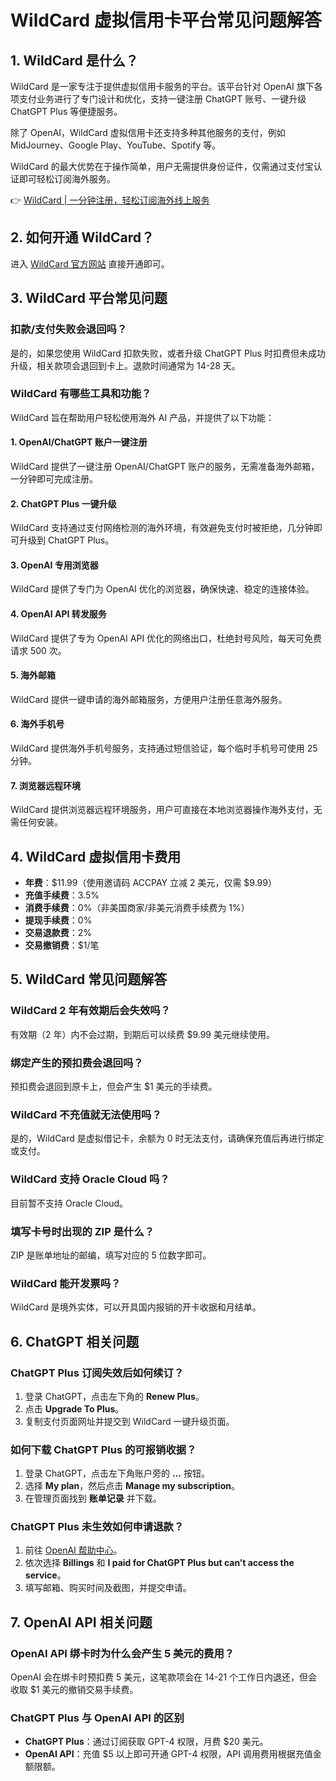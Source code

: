# WildCard 虚拟信用卡平台常见问题解答

## 1. WildCard 是什么？

WildCard 是一家专注于提供虚拟信用卡服务的平台。该平台针对 OpenAI 旗下各项支付业务进行了专门设计和优化，支持一键注册 ChatGPT 账号、一键升级 ChatGPT Plus 等便捷服务。

除了 OpenAI，WildCard 虚拟信用卡还支持多种其他服务的支付，例如 MidJourney、Google Play、YouTube、Spotify 等。

WildCard 的最大优势在于操作简单，用户无需提供身份证件，仅需通过支付宝认证即可轻松订阅海外服务。

👉 [WildCard | 一分钟注册，轻松订阅海外线上服务](https://bbtdd.com/WildCard)

## 2. 如何开通 WildCard？

进入 [WildCard 官方网站](https://bbtdd.com/WildCard) 直接开通即可。

## 3. WildCard 平台常见问题

### 扣款/支付失败会退回吗？

是的，如果您使用 WildCard 扣款失败，或者升级 ChatGPT Plus 时扣费但未成功升级，相关款项会退回到卡上。退款时间通常为 14-28 天。

### WildCard 有哪些工具和功能？

WildCard 旨在帮助用户轻松使用海外 AI 产品，并提供了以下功能：

#### 1. OpenAI/ChatGPT 账户一键注册
WildCard 提供了一键注册 OpenAI/ChatGPT 账户的服务，无需准备海外邮箱，一分钟即可完成注册。

#### 2. ChatGPT Plus 一键升级
WildCard 支持通过支付网络检测的海外环境，有效避免支付时被拒绝，几分钟即可升级到 ChatGPT Plus。

#### 3. OpenAI 专用浏览器
WildCard 提供了专门为 OpenAI 优化的浏览器，确保快速、稳定的连接体验。

#### 4. OpenAI API 转发服务
WildCard 提供了专为 OpenAI API 优化的网络出口，杜绝封号风险，每天可免费请求 500 次。

#### 5. 海外邮箱
WildCard 提供一键申请的海外邮箱服务，方便用户注册任意海外服务。

#### 6. 海外手机号
WildCard 提供海外手机号服务，支持通过短信验证，每个临时手机号可使用 25 分钟。

#### 7. 浏览器远程环境
WildCard 提供浏览器远程环境服务，用户可直接在本地浏览器操作海外支付，无需任何安装。

## 4. WildCard 虚拟信用卡费用

- **年费**：$11.99（使用邀请码 ACCPAY 立减 2 美元，仅需 $9.99）
- **充值手续费**：3.5%
- **消费手续费**：0%（非美国商家/非美元消费手续费为 1%）
- **提现手续费**：0%
- **交易退款费**：2%
- **交易撤销费**：$1/笔

## 5. WildCard 常见问题解答

### WildCard 2 年有效期后会失效吗？
有效期（2 年）内不会过期，到期后可以续费 $9.99 美元继续使用。

### 绑定产生的预扣费会退回吗？
预扣费会退回到原卡上，但会产生 $1 美元的手续费。

### WildCard 不充值就无法使用吗？
是的，WildCard 是虚拟借记卡，余额为 0 时无法支付，请确保充值后再进行绑定或支付。

### WildCard 支持 Oracle Cloud 吗？
目前暂不支持 Oracle Cloud。

### 填写卡号时出现的 ZIP 是什么？
ZIP 是账单地址的邮编，填写对应的 5 位数字即可。

### WildCard 能开发票吗？
WildCard 是境外实体，可以开具国内报销的开卡收据和月结单。

## 6. ChatGPT 相关问题

### ChatGPT Plus 订阅失效后如何续订？

1. 登录 ChatGPT，点击左下角的 **Renew Plus**。
2. 点击 **Upgrade To Plus**。
3. 复制支付页面网址并提交到 WildCard 一键升级页面。

### 如何下载 ChatGPT Plus 的可报销收据？

1. 登录 ChatGPT，点击左下角账户旁的 **…** 按钮。
2. 选择 **My plan**，然后点击 **Manage my subscription**。
3. 在管理页面找到 **账单记录** 并下载。

### ChatGPT Plus 未生效如何申请退款？

1. 前往 [OpenAI 帮助中心](https://help.openai.com/)。
2. 依次选择 **Billings** 和 **I paid for ChatGPT Plus but can’t access the service**。
3. 填写邮箱、购买时间及截图，并提交申请。

## 7. OpenAI API 相关问题

### OpenAI API 绑卡时为什么会产生 5 美元的费用？
OpenAI 会在绑卡时预扣费 5 美元，这笔款项会在 14-21 个工作日内退还，但会收取 $1 美元的撤销交易手续费。

### ChatGPT Plus 与 OpenAI API 的区别

- **ChatGPT Plus**：通过订阅获取 GPT-4 权限，月费 $20 美元。
- **OpenAI API**：充值 $5 以上即可开通 GPT-4 权限，API 调用费用根据充值金额限额。